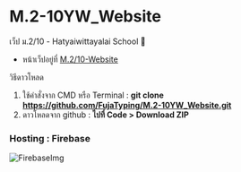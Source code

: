 # M.2-10YW_Website
เว็ป ม.2/10 - Hatyaiwittayalai School 🏫
- หน้าเว็ปอยู่ที่ [M.2/10-Website](https://yorwor64slash10.web.app/)

วิธีดาวโหลด
1. ใช้คำสั่งจาก CMD หรือ Terminal : **git clone https://github.com/FujaTyping/M.2-10YW_Website.git**
2. ดาวโหลดจาก github : **ไปที่ Code > Download ZIP**

### Hosting : Firebase
![FirebaseImg](https://w3tpoint.com/uploads/4aea8d0b521f93686cc33940342f19ac.png)
